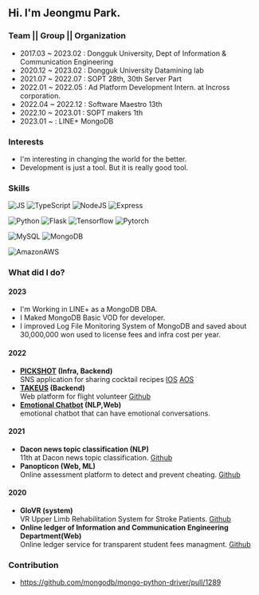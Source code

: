 ## Hi. I'm Jeongmu Park.

### Team || Group || Organization
- 2017.03 ~ 2023.02 : Dongguk University, Dept of Information & Communication Engineering
- 2020.12 ~ 2023.02 : Dongguk University Datamining lab 
- 2021.07 ~ 2022.07 : SOPT 28th, 30th Server Part  
- 2022.01 ~ 2022.05 : Ad Platform Development Intern. at Incross corporation. 
- 2022.04 ~ 2022.12 : Software Maestro 13th 
- 2022.10 ~ 2023.01 : SOPT makers 1th
- 2023.01 ~ : LINE+ MongoDB 

### Interests
- I'm interesting in changing the world for the better. 
- Development is just a tool. But it is really good tool. 

### Skills
![JS](https://img.shields.io/badge/JavaScript-F7DF1E?style=flat-square&logo=JavaScript&logoColor=black)  ![TypeScript](https://img.shields.io/badge/TypeScript-3178C6?style=flat-square&logo=TypeScript&logoColor=white)  ![NodeJS](https://img.shields.io/badge/Node.js-339933?style=flat-square&logo=Node.js&logoColor=white)  ![Express](https://img.shields.io/badge/Express-000000?style=flat-square&logo=Express&logoColor=white)
<br>

![Python](https://img.shields.io/badge/Python-0066FF?style=flat-square&logo=Python&logoColor=white)  ![Flask](https://img.shields.io/badge/Flask-6600FF?style=flat-square&logo=flask&logoColor=white)  ![Tensorflow](https://img.shields.io/badge/Tensorflow-FF6633?style=flat-square&logo=Tensorflow&logoColor=white)  ![Pytorch](https://img.shields.io/badge/Torch-FF3300?style=flat-square&logo=Pytorch&logoColor=white)
<br>

![MySQL](https://img.shields.io/badge/MySQL-4479A1?style=flat-square&logo=MySQL&logoColor=white)  ![MongoDB](https://img.shields.io/badge/MongoDB-47A248?style=flat-square&logo=MongoDB&logoColor=white)
<br>

![AmazonAWS](https://img.shields.io/badge/AWS-232F3E?style=flat-square&logo=AmazonAWS&logoColor=white)
<br>

### What did I do?
#### 2023
- I'm Working in LINE+ as a MongoDB DBA. 
- I Maked MongoDB Basic VOD for developer. 
- I improved Log File Monitoring System of MongoDB and saved about 30,000,000 won used to license fees and infra cost per year. 

#### 2022
- **[PICKSHOT](http://www.pickshot.shop) (Infra, Backend)**  
    SNS application for sharing cocktail recipes [IOS](https://apps.apple.com/kr/app/pickshot/id1639201935) [AOS](https://play.google.com/store/apps/details?id=com.cheetah.pickshot)  
- **[TAKEUS](https://www.take-us.kr/) (Backend)**  
    Web platform for flight volunteer  [Github](https://github.com/TAKE-US/TAKEUS-BACK)  
- **[Emotional Chatbot](https://echatbot.site/) (NLP,Web)**  
    emotional chatbot that can have emotional conversations. 

#### 2021
- **Dacon news topic classification (NLP)**  
    11th at Dacon news topic classification. [Github](https://github.com/qkrwjdan/dacon_news_topic_clasiification)  
- **Panopticon (Web, ML)**  
    Online assessment platform to detect and prevent cheating. [Github](https://github.com/qkrwjdan/Panopticon)  

#### 2020
- **GloVR (system)**  
    VR Upper Limb Rehabilitation System for Stroke Patients. [Github](https://github.com/qkrwjdan/2020ESWContest_free_1097)
- **Online ledger of Information and Communication Engineering Department(Web)**  
    Online ledger service for transparent student fees managment.  [Github](https://github.com/qkrwjdan/iceProject)

### Contribution
- https://github.com/mongodb/mongo-python-driver/pull/1289
